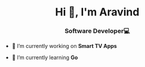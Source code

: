 <h1 align="center">Hi 👋, I'm Aravind</h1>
<h3 align="center">Software Developer💻</h3>

- 🔭 I’m currently working on **Smart TV Apps**

- 🌱 I’m currently learning **Go**
